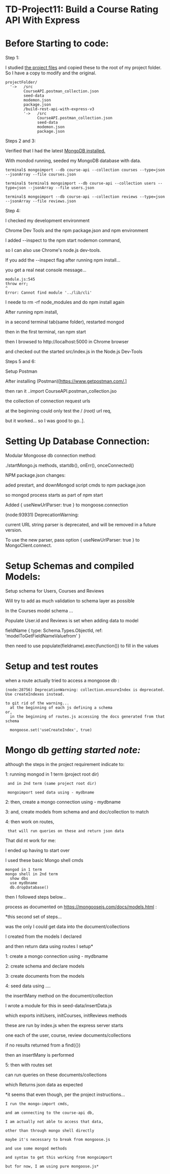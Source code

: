 # TD-Project11: Build a Course Rating API With Express

# Before Starting to code:

Step 1:

I studied [the project files](./build-rest-api-with-express-v3) and copied these to the root of my project folder. So I have a copy to modify and the original.

```
projectFolder/  
  '->   /src
        CourseAPI.postman_collection.json
        seed-data
        modemon.json
        package.json
        /build-rest-api-with-express-v3
        '->   /src
              CourseAPI.postman_collection.json
              seed-data
              modemon.json
              package.json

```

Steps 2 and 3:

Verified that I had the latest [MongoDB installed.](http://treehouse.github.io/installation-guides/)

With mondod running, seeded my MongoDB database with data.

```
terminal$ mongoimport --db course-api --collection courses --type=json --jsonArray --file courses.json

terminal$ terminal$ mongoimport --db course-api --collection users --type=json --jsonArray --file users.json

terminal$ mongoimport --db course-api --collection reviews --type=json --jsonArray --file reviews.json

```

Step 4:

I checked my development environment

Chrome Dev Tools and the npm package.json and npm environment

I added --inspect to the npm start nodemon command,

so I can also use Chrome's node.js dev-tools.

If you add the --inspect flag after running npm install...

you get a real neat console message...

```
module.js:545
throw err;
^
Error: Cannot find module '../lib/cli'
```

I neede to rm -rf node_modules and do npm install again

After running npm install,

in a second terminal tab(same folder), restarted mongod

then in the first terminal, ran npm start

then I browsed to http://localhost:5000 in Chrome browser

and checked out the started src/index.js in the Node.js Dev-Tools

Steps 5 and 6:

Setup Postman

After installing (Postman)[https://www.getpostman.com/.]

then ran it ..import CourseAPI.postman_collection.jso

the collection of connection request urls

at the beginning could only test the / *(root)* url req,

but it worked... so I was good to go..].

# Setting Up Database Connection:

Modular Mongoose db connection method:

./startMongo.js methods, startdb(), onErr(), onceConnected()

NPM package.json changes:

aded prestart, and downMongod script cmds to npm package.json

so mongod process starts as part of npm start

Added { useNewUrlParser: true } to mongoose.connection

(node:93931) DeprecationWarning:

current URL string parser is deprecated, and will be removed in a future version.

To use the new parser, pass option { useNewUrlParser: true } to MongoClient.connect.

# Setup Schemas and compiled Models:

Setup schema for Users, Courses and Reviews

Will try to add as much validation to schema layer as possible

In the Courses model schema ...

Populate User.id and Reviews is set when adding data to model

 fieldName {
              type: Schema.Types.ObjectId,
              ref: 'modelToGetFieldNameValuefrom'
            }

 then need to use populate(fieldname).exec(function()) to fill in the values

# Setup and test routes

  when a route actually tried to access a mongoose db :

    (node:28756) DeprecationWarning: collection.ensureIndex is deprecated. Use createIndexes instead.

    to git rid of the warning...
      at the beginning of each js defining a schema
    or,
      in the beginning of routes.js accessing the docs generated from that schema

      mongoose.set('useCreateIndex', true)

# Mongo db *getting started note:*

although the steps in the project requirement indicate to:

  1: running mongod in 1 term (project root dir)

     and in 2nd term (same project root dir)

     mongoimport seed data using - mydbname

  2: then, create a mongo connection using - mydbname

  3: and, create models from schema and and doc/collection to match

  4: then work on routes,

     that will run queries on these and return json data

That did nt work for me:

  I ended up having to start over

  I used these basic Mongo shell cmds

    mongod in 1 term
    mongo shell in 2nd term
      show dbs
      use mydbname
      db.dropDatabase()

  then I followed steps below...

process as documented on https://mongoosejs.com/docs/models.html :

  *this second set of steps...

   was the only I could get data into the document/collections

   I created from the models I declared

   and then return data using routes I setup*

  1: create a mongo connection using - mydbname

  2: create schema and declare models

  3: create documents from the models

  4: seed data using ....

  the insertMany method on the document/collection

  I wrote a module for this in seed-data/insertData.js

  which exports initUsers, initCourses, initReviews methods

  these are run by index.js when the express server starts

  one each of the user, course, review documents/collections

  if no results returned from a find({})

  then an insertMany is performed

  5: then with routes set

  can run queries on these documents/collections

  which Returns json data as expected

  *it seems that even though, per the project instructions...

    I run the mongo-import cmds,

    and am connecting to the course-api db,

    I am actually not able to access that data,

    other than through mongo shell directly

    maybe it's necessary to break from mongoose.js

    and use some mongod methods

    and syntax to get this working from mongoimport

    but for now, I am using pure mongoose.js*
